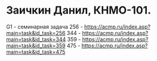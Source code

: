 # Заичкин Данил, КНМО-101.

G1 - семинарная задача
256 - https://acmp.ru/index.asp?main=task&id_task=256
344 - https://acmp.ru/index.asp?main=task&id_task=344
359 - https://acmp.ru/index.asp?main=task&id_task=359
475 - https://acmp.ru/index.asp?main=task&id_task=475
